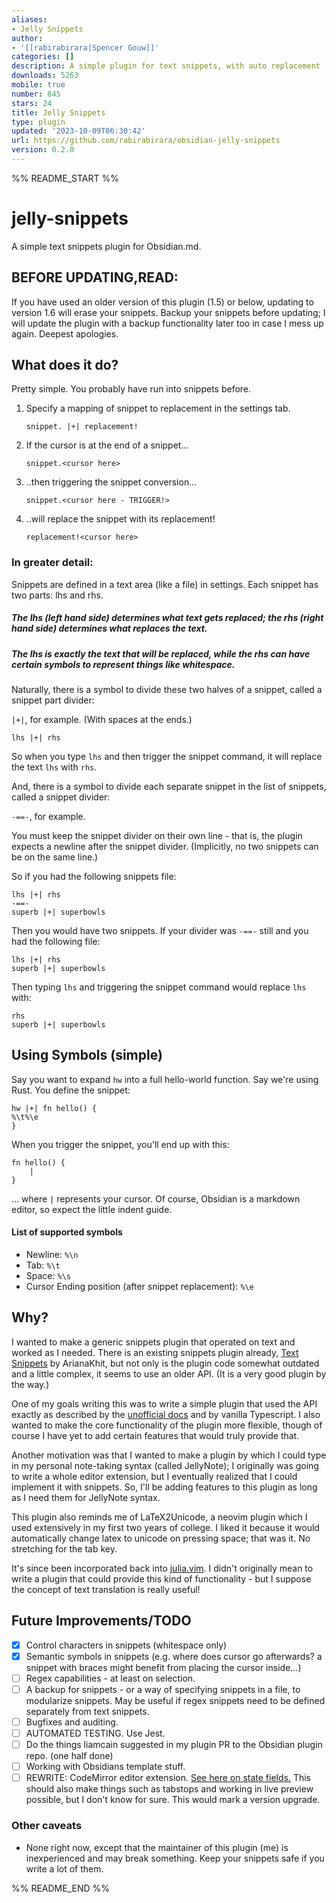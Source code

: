 ```yaml
---
aliases:
- Jelly Snippets
author:
- '[[rabirabirara|Spencer Gouw]]'
categories: []
description: A simple plugin for text snippets, with auto replacement
downloads: 5263
mobile: true
number: 845
stars: 24
title: Jelly Snippets
type: plugin
updated: '2023-10-09T06:30:42'
url: https://github.com/rabirabirara/obsidian-jelly-snippets
version: 0.2.0
---
```


%% README_START %%

# jelly-snippets
A simple text snippets plugin for Obsidian.md.

## BEFORE UPDATING,READ: 

If you have used an older version of this plugin (1.5) or below, updating to version 1.6 will erase your snippets. Backup your snippets before updating; I will update the plugin with a backup functionality later too in case I mess up again. Deepest apologies. 

## What does it do?

Pretty simple. You probably have run into snippets before.

1. Specify a mapping of snippet to replacement in the settings tab.
	
	`snippet. |+| replacement!`
	
2. If the cursor is at the end of a snippet...
	
	`snippet.<cursor here>`
	
3. ..then triggering the snippet conversion...
	
	`snippet.<cursor here - TRIGGER!>`
	
4. ..will replace the snippet with its replacement!
	
	`replacement!<cursor here>`
	
### In greater detail:

Snippets are defined in a text area (like a file) in settings. Each snippet has two parts: lhs and rhs.

##### The lhs (left hand side) determines what text gets replaced; the rhs (right hand side) determines what replaces the text. 

##### The lhs is *exactly* the text that will be replaced, while the rhs can have certain symbols to represent things like whitespace.

Naturally, there is a symbol to divide these two halves of a snippet, called a snippet part divider:

` |+| `, for example. (With spaces at the ends.)

	lhs |+| rhs
	
So when you type `lhs` and then trigger the snippet command, it will replace the text `lhs` with `rhs`.
	
And, there is a symbol to divide each separate snippet in the list of snippets, called a snippet divider:

`-==-`, for example.

You must keep the snippet divider on their own line - that is, the plugin expects a newline after the snippet divider. (Implicitly, no two snippets can be on the same line.)

So if you had the following snippets file:

```
lhs |+| rhs
-==-
superb |+| superbowls
```

Then you would have two snippets. If your divider was `-==-` still and you had the following file:

```
lhs |+| rhs
superb |+| superbowls
```

Then typing `lhs` and triggering the snippet command would replace `lhs` with:

```
rhs
superb |+| superbowls
```

## Using Symbols (simple)

Say you want to expand `hw` into a full hello-world function. Say we're using Rust. You define the snippet:

```
hw |+| fn hello() {
%\t%\e
}
```

When you trigger the snippet, you'll end up with this:

```
fn hello() {
    |
}
```

... where `|` represents your cursor. Of course, Obsidian is a markdown editor, so expect the little indent guide.

#### List of supported symbols

- Newline: `%\n`
- Tab: `%\t`
- Space: `%\s`
- Cursor Ending position (after snippet replacement): `%\e`

## Why?

I wanted to make a generic snippets plugin that operated on text and worked as I needed. There is an existing snippets plugin already, [Text Snippets](https://github.com/ArianaKhit/text-snippets-obsidian) by ArianaKhit, but not only is the plugin code somewhat outdated and a little complex, it seems to use an older API. (It is a very good plugin by the way.)

One of my goals writing this was to write a simple plugin that used the API exactly as described by the [unofficial docs](https://marcus.se.net/obsidian-plugin-docs/) and by vanilla Typescript. I also wanted to make the core functionality of the plugin more flexible, though of course I have yet to add certain features that would truly provide that.

Another motivation was that I wanted to make a plugin by which I could type in my personal note-taking syntax (called JellyNote); I originally was going to write a whole editor extension, but I eventually realized that I could implement it with snippets. So, I'll be adding features to this plugin as long as I need them for JellyNote syntax.

This plugin also reminds me of LaTeX2Unicode, a neovim plugin which I used extensively in my first two years of college. I liked it because it would automatically change latex to unicode on pressing space; that was it. No stretching for the tab key. 

It's since been incorporated back into [julia.vim](https://github.com/JuliaEditorSupport/julia-vim). I didn't originally mean to write a plugin that could provide this kind of functionality - but I suppose the concept of text translation is really useful!

## Future Improvements/TODO

- [x] Control characters in snippets (whitespace only)
- [x] Semantic symbols in snippets (e.g. where does cursor go afterwards? a snippet with braces might benefit from placing the cursor inside...)
- [ ] Regex capabilities - at least on selection.
- [ ] A backup for snippets - or a way of specifying snippets in a file, to modularize snippets. May be useful if regex snippets need to be defined separately from text snippets.
- [ ] Bugfixes and auditing.
- [ ] AUTOMATED TESTING. Use Jest.
- [ ] Do the things liamcain suggested in my plugin PR to the Obsidian plugin repo. (one half done)
- [ ] Working with Obsidians template stuff.
- [ ] REWRITE: CodeMirror editor extension. [See here on state fields.](https://docs.obsidian.md/Plugins/Editor/State+fields) This should also make things such as tabstops and working in live preview possible, but I don't know for sure. This would mark a version upgrade.
      
### Other caveats

- None right now, except that the maintainer of this plugin (me) is inexperienced and may break something. Keep your snippets safe if you write a lot of them. 


%% README_END %%